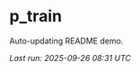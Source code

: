 # p_train

Auto-updating README demo.

<!--START_SECTION:status-->
_Last run: 2025-09-26 08:31 UTC_
<!--END_SECTION:status-->





























































































































































































































































































































































































































































































































































































































































































































































































